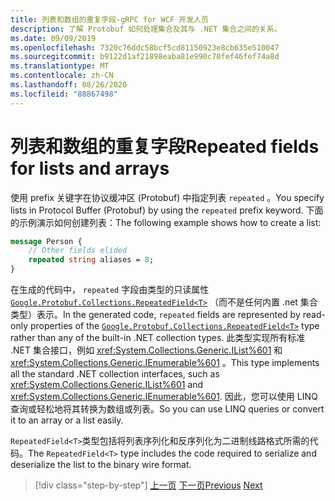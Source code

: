 ```yaml
---
title: 列表和数组的重复字段-gRPC for WCF 开发人员
description: 了解 Protobuf 如何处理集合及其与 .NET 集合之间的关系。
ms.date: 09/09/2019
ms.openlocfilehash: 7320c76ddc58bcf5cd81150923e8cb635e510047
ms.sourcegitcommit: b9122d1af21898eaba81e990c70fef46fef74a8d
ms.translationtype: MT
ms.contentlocale: zh-CN
ms.lasthandoff: 08/26/2020
ms.locfileid: "88867498"
---
```

# <a name="repeated-fields-for-lists-and-arrays"></a><span data-ttu-id="c8bb0-103">列表和数组的重复字段</span><span class="sxs-lookup"><span data-stu-id="c8bb0-103">Repeated fields for lists and arrays</span></span>

<span data-ttu-id="c8bb0-104">使用 prefix 关键字在协议缓冲区 (Protobuf) 中指定列表 `repeated` 。</span><span class="sxs-lookup"><span data-stu-id="c8bb0-104">You specify lists in Protocol Buffer (Protobuf) by using the `repeated` prefix keyword.</span></span> <span data-ttu-id="c8bb0-105">下面的示例演示如何创建列表：</span><span class="sxs-lookup"><span data-stu-id="c8bb0-105">The following example shows how to create a list:</span></span>

```protobuf
message Person {
    // Other fields elided
    repeated string aliases = 8;
}
```

<span data-ttu-id="c8bb0-106">在生成的代码中， `repeated` 字段由类型的只读属性 [`Google.Protobuf.Collections.RepeatedField<T>`][repeated-field] （而不是任何内置 .net 集合类型）表示。</span><span class="sxs-lookup"><span data-stu-id="c8bb0-106">In the generated code, `repeated` fields are represented by read-only properties of the [`Google.Protobuf.Collections.RepeatedField<T>`][repeated-field] type rather than any of the built-in .NET collection types.</span></span> <span data-ttu-id="c8bb0-107">此类型实现所有标准 .NET 集合接口，例如 <xref:System.Collections.Generic.IList%601> 和 <xref:System.Collections.Generic.IEnumerable%601> 。</span><span class="sxs-lookup"><span data-stu-id="c8bb0-107">This type implements all the standard .NET collection interfaces, such as <xref:System.Collections.Generic.IList%601> and <xref:System.Collections.Generic.IEnumerable%601>.</span></span> <span data-ttu-id="c8bb0-108">因此，您可以使用 LINQ 查询或轻松地将其转换为数组或列表。</span><span class="sxs-lookup"><span data-stu-id="c8bb0-108">So you can use LINQ queries or convert it to an array or a list easily.</span></span>

<span data-ttu-id="c8bb0-109">`RepeatedField<T>`类型包括将列表序列化和反序列化为二进制线路格式所需的代码。</span><span class="sxs-lookup"><span data-stu-id="c8bb0-109">The `RepeatedField<T>` type includes the code required to serialize and deserialize the list to the binary wire format.</span></span>

[repeated-field]: https://developers.google.cn/protocol-buffers/docs/reference/csharp/class/google/protobuf/collections/repeated-field-t-

>[!div class="step-by-step"]
><span data-ttu-id="c8bb0-110">[上一页](protobuf-nested-types.md)
>[下一页](protobuf-reserved.md)</span><span class="sxs-lookup"><span data-stu-id="c8bb0-110">[Previous](protobuf-nested-types.md)
[Next](protobuf-reserved.md)</span></span>
